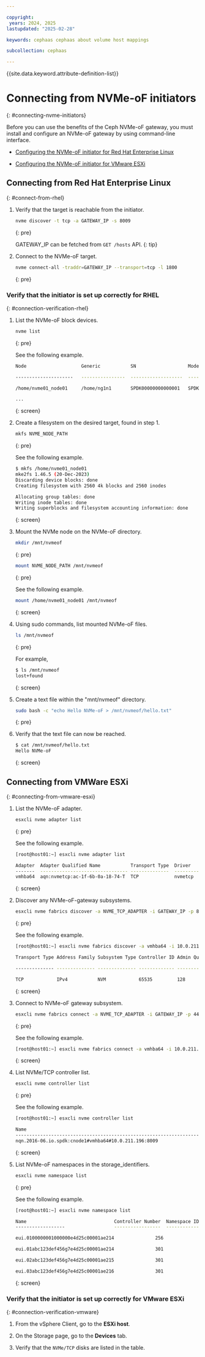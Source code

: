 ```yaml
---

copyright:
 years: 2024, 2025
lastupdated: "2025-02-28"

keywords: cephaas cephaas about volume host mappings

subcollection: cephaas

---
```

{{site.data.keyword.attribute-definition-list}}


# Connecting from NVMe-oF initiators
{: #connecting-nvme-initiators}

Before you can use the benefits of the Ceph NVMe-oF gateway, you must install and configure an NVMe-oF gateway by using command-line interface.

* [Configuring the NVMe-oF initiator for Red Hat Enterprise Linux](/docs/cephaas?topic=cephaas-about-volume-host-mappings#config-nvmeof-initiator-rhel)

* [Configuring the NVMe-oF initiator for VMware ESXi](/docs/cephaas?topic=cephaas-about-volume-host-mappings#config-nvmeof-initiator-vmware-esxi)


## Connecting from Red Hat Enterprise Linux
{: #connect-from-rhel}

1. Verify that the target is reachable from the initiator.

    ```sh
    nvme discover -t tcp -a GATEWAY_IP -s 8009
    ```
    {: pre}

    GATEWAY_IP can be fetched from `GET /hosts` API.
    {: tip}

1. Connect to the NVMe-oF target.

    ```sh
    nvme connect-all -traddr=GATEWAY_IP --transport=tcp -l 1800
    ```
    {: pre}


### Verify that the initiator is set up correctly for RHEL
{: #connection-verification-rhel}

1. List the NVMe-oF block devices.

    ```sh
    nvme list
    ```
    {: pre}

    See the following example.

    ```sh
    Node                    Generic           SN                   Model                   Namespace Usage                      Format           FW Rev

    ---------------------   ----------------  -------------------  ----------------------- --------- -------------------------- ---------------- --------

    /home/nvme01_node01     /home/ng1n1       SPDK00000000000001   SPDK bdev Controller    1          10.74  GB /  10.74  GB      4 KiB +  0 B   23.01

    ...
    ```
    {: screen}

1. Create a filesystem on the desired target, found in step 1.

    ```sh
    mkfs NVME_NODE_PATH
    ```
    {: pre}

    See the following example.

    ```sh
    $ mkfs /home/nvme01_node01
    mke2fs 1.46.5 (20-Dec-2023)
    Discarding device blocks: done
    Creating filesystem with 2560 4k blocks and 2560 inodes

    Allocating group tables: done
    Writing inode tables: done
    Writing superblocks and filesystem accounting information: done
    ```
    {: screen}

1. Mount the NVMe node on the NVMe-oF directory.

    ```sh
    mkdir /mnt/nvmeof
    ```
    {: pre}

    ```sh
    mount NVME_NODE_PATH /mnt/nvmeof
    ```
    {: pre}

    See the following example.

    ```sh
    mount /home/nvme01_node01 /mnt/nvmeof
    ```
    {: screen}

1. Using sudo commands, list mounted NVMe-oF files.

    ```sh
    ls /mnt/nvmeof
    ```
    {: pre}

    For example,
    ```sh
    $ ls /mnt/nvmeof
    lost+found
    ```
    {: screen}


1. Create a text file within the "mnt/nvmeof" directory.

    ```sh
    sudo bash -c "echo Hello NVMe-oF > /mnt/nvmeof/hello.txt"
    ```
    {: pre}

1. Verify that the text file can now be reached.

    ```sh
    $ cat /mnt/nvmeof/hello.txt
    Hello NVMe-oF
    ```
    {: screen}



## Connecting from VMWare ESXi
{: #connecting-from-vmware-esxi}


1. List the NVMe-oF adapter.

    ```sh
    esxcli nvme adapter list
    ```
    {: pre}

    See the following example.

    ```sh
    [root@host01:~] esxcli nvme adapter list

    Adapter  Adapter Qualified Name           Transport Type  Driver     Associated Devices
    -------  -------------------------------- --------------  ---------  ------------------
    vmhba64  aqn:nvmetcp:ac-1f-6b-0a-18-74-T  TCP             nvmetcp    vmnic0
    ```
    {: screen}

2. Discover any NVMe-oF-gateway subsystems.

    ```sh
    esxcli nvme fabrics discover -a NVME_TCP_ADAPTER -i GATEWAY_IP -p 8009
    ```
    {: pre}

    See the following example.

    ```sh
    [root@host01:~] esxcli nvme fabrics discover -a vmhba64 -i 10.0.211.196 -p 8009

    Transport Type Address Family Subsystem Type Controller ID Admin Queue Max Size Transport Address Transport Service ID Subsystem NQN              Connected

    -------------- -------------- -------------- ------------- -------------------- ----------------- -------------------- -------------------------- ---------

    TCP            IPv4           NVM            65535         128                   10.0.211.196     8009                 nqn.2016-06.io.spdk:cnode1  false
    ```
    {: screen}

3. Connect to NVMe-oF gateway subsystem.

    ```sh
    esxcli nvme fabrics connect -a NVME_TCP_ADAPTER -i GATEWAY_IP -p 4420 -s SUBSYSTEM_NQN
    ```
    {: pre}

    See the following example.

    ```sh
    [root@host01:~] esxcli nvme fabrics connect -a vmhba64 -i 10.0.211.196 -p 4420 -s nqn.2016-06.io.spdk:cnode1
    ```
    {: screen}

4. List NVMe/TCP controller list.

    ```sh
    esxcli nvme controller list
    ```
    {: pre}

    See the following example.

    ```sh
    [root@host01:~] esxcli nvme controller list

    Name                                                                                        Controller Number  Adapter  Transport Type  Is Online
    ------------------------------------------------------------------------------------------  -----------------  -------  --------------  ---------
    nqn.2016-06.io.spdk:cnode1#vmhba64#10.0.211.196:8009                                                      301  vmhba64  TCP                  true
    ```
    {: screen}

5. List NVMe-oF namespaces in the storage_identifiers.

    ```sh
    esxcli nvme namespace list
    ```
    {: pre}

    See the following example.

    ```sh
    [root@host01:~] esxcli nvme namespace list

    Name                                Controller Number  Namespace ID  Block Size  Capacity in MB
    ------------------                  -----------------  ------------  ----------  --------------

    eui.0100000001000000e4d25c00001ae214               256             1         512          953869

    eui.01abc123def456g7e4d25c00001ae214               301             1         512             500

    eui.02abc123def456g7e4d25c00001ae215               301             2         512             500

    eui.03abc123def456g7e4d25c00001ae216               301             3         512             500
    ```
    {: screen}




### Verify that the initiator is set up correctly for VMware ESXi
{: #connection-verification-vmware}

1. From the vSphere Client, go to the **ESXi host**.

2. On the Storage page, go to the **Devices** tab.

3. Verify that the `NVMe/TCP` disks are listed in the table.
